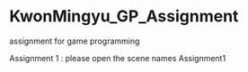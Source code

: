 # KwonMingyu_GP_Assignment
assignment for game programming



Assignment 1 : please open the scene names Assignment1
